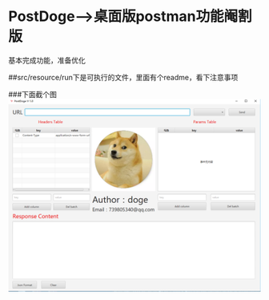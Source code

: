 # PostDoge-->桌面版postman功能阉割版
基本完成功能，准备优化

##src/resource/run下是可执行的文件，里面有个readme，看下注意事项

###下面截个图
![image](https://github.com/zjcscut/RestClient/blob/master/src/main/resources/screenshots/pic1.png)
